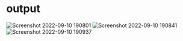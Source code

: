 # output

![Screenshot 2022-09-10 190801](https://user-images.githubusercontent.com/113216632/189486164-7fa5fd4f-c453-4d1f-812d-b35376505039.png)
![Screenshot 2022-09-10 190841](https://user-images.githubusercontent.com/113216632/189486304-3188af17-2dcf-4202-bf26-4d85b3643e5d.png)
![Screenshot 2022-09-10 190937](https://user-images.githubusercontent.com/113216632/189486507-7cb1e3c2-4a1d-4ec5-aecf-aef091f72c84.png)


